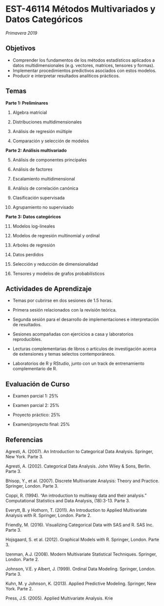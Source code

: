 # EST-46114 Métodos Multivariados y Datos Categóricos

*Primavera 2019*

## Objetivos

* Comprender los fundamentos de los métodos estadísticos aplicados a datos multidimensionales (e.g. vectores, matrices, tensores y formas).
* Implementar procedimientos predictivos asociados con estos modelos.
*	Producir e interpretar resultados analíticos prácticos.

## Temas

**Parte 1: Preliminares**

1.	Algebra matricial

2.	Distribuciones multidimensionales

3.	Análisis de regresión múltiple

4.	Comparación y selección de modelos

**Parte 2: Análisis multivariado**

5.	Análisis de componentes principales

6.	Análisis de factores

7.	Escalamiento multidimensional

8.	Análisis de correlación canónica

9.	Clasificación supervisada

10.	Agrupamiento no supervisado

**Parte 3: Datos categóricos**

11.	Modelos log-lineales

12.	Modelos de regresión multinomial y ordinal

13.	Arboles de regresión

14.	Datos perdidos

15.	Selección y reducción de dimensionalidad

16.	Tensores y modelos de grafos probabilísticos 

## Actividades de Aprendizaje

*	Temas por cubrirse en dos sesiones de 1.5 horas.

-	Primera sesión relacionados con la revisión teórica.

-	Segunda sesión para el desarrollo de implementaciones e interpretación de resultados.

*	Sesiones acompañadas con ejercicios a casa y laboratorios reproducibles.

*	Lecturas complementarias de libros o artículos de investigación acerca de extensiones y temas selectos contemporáneos. 

*	Laboratorios de R y RStudio, junto con un track de entrenamiento complementario de R.

## Evaluación de Curso

* Examen parcial 1: 25%

* Examen parcial 2: 25%

* Proyecto práctico: 25%

* Examen/proyecto final: 25%

## Referencias

Agresti, A. (2007). An Introduction to Categorical Data Analysis. Springer, New York. Parte 3.

Agresti, A. (2002). Categorical Data Analysis. John Wiley & Sons, Berlin. Parte 3.

Bhisop, Y., et al. (2007). Discrete Multivariate Analysis: Theory and Practice. Springer, London. Parte 3.

Coppi, R. (1994). “An introduction to multiway data and their analysis.” Computational Statistics and Data Analysis, (18):3-13. Parte 3.

Everytt, B. y Hothorn, T. (2011). An Introduction to Applied Multivariate Analysis with R. Springer, London. Parte 2.

Friendly, M. (2016). Visualizing Categorical Data with SAS and R. SAS Inc. Parte 3.

Hojsgaard, S. et al. (2012). Graphical Models with R. Springer, London. Parte 3.

Izenman, A.J. (2008). Modern Multivariate Statistical Techniques. Springer, London. Parte 2.

Johnson, V.E. y Albert, J. (1999). Ordinal Data Modeling. Springer, London. Parte 3.

Kuhn, M. y Johnson, K. (2013). Applied Predictive Modeling. Springer, New York. Parte 2.

Press, J.S. (2005). Applied Multivariate Analysis. Krie
